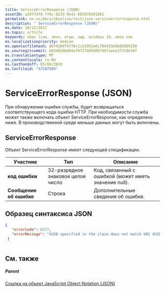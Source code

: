 ```yaml
---
title: ServiceErrorResponse (JSON)
assetID: a2077df8-f76c-0233-8e41-68267b681862
permalink: en-us/docs/xboxlive/rest/json-serviceerrorresponse.html
description: " ServiceErrorResponse (JSON)"
ms.date: 10/12/2017
ms.topic: article
keywords: xbox live, xbox, игры, uwp, windows 10, xbox one
ms.localizationpriority: medium
ms.openlocfilehash: 86f9389f6f76c1c51955a6c784393e9b05909298
ms.sourcegitcommit: b034650b684a767274d5d88746faeea373c8e34f
ms.translationtype: MT
ms.contentlocale: ru-RU
ms.lasthandoff: 03/06/2019
ms.locfileid: "57597509"
---
```

# <a name="serviceerrorresponse-json"></a>ServiceErrorResponse (JSON)
При обнаружении ошибки службы, будет возвращаться соответствующего кода ошибки HTTP. При необходимости служба может также включать объект ServiceErrorResponse, как определено ниже. В производственной среде меньше данных могут быть включены. 
<a id="ID4EN"></a>

 
## <a name="serviceerrorresponse"></a>ServiceErrorResponse
 
Объект ServiceErrorResponse имеет следующей спецификации.
 
| Участник| Тип| Описание| 
| --- | --- | --- | 
| <b>код ошибки</b>| 32-разрядное знаковое целое число| Код, связанный с ошибкой (может иметь значение null).| 
| <b>Сообщение об ошибке</b>| Строка| Дополнительные сведения об ошибке.| 
  
<a id="ID4EVB"></a>

 
## <a name="sample-json-syntax"></a>Образец синтаксиса JSON
 

```json
{
   "errorCode": 8377,
   "errorMessage": "XUID specified in the claim does not match URI XUID."
 }
    
```

  
<a id="ID4E5B"></a>

 
## <a name="see-also"></a>См. также
 
<a id="ID4EAC"></a>

 
##### <a name="parent"></a>Parent 

[Ссылка на объект JavaScript Object Notation (JSON)](atoc-xboxlivews-reference-json.md)

   